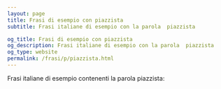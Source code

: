 ```yaml
---
layout: page
title: Frasi di esempio con piazzista 
subtitle: Frasi italiane di esempio con la parola  piazzista

og_title: Frasi di esempio con piazzista 
og_description: Frasi italiane di esempio con la parola  piazzista
og_type: website
permalink: /frasi/p/piazzista.html
---
```


Frasi italiane di esempio contenenti la parola piazzista:


